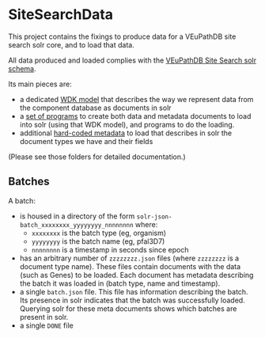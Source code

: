 # SiteSearchData
This project contains the fixings to produce data for a VEuPathDB site search solr core, and to load that data.

All data produced and loaded complies with the [VEuPathDB Site Search solr schema](https://github.com/VEuPathDB/SolrDeployment/blob/master/configsets/site-search/conf).

Its main pieces are:
* a dedicated [WDK model](/Model/lib/wdk) that describes the way we represent data from the component database as documents in solr
* a [set of programs](Model/bin) to create both data and metadata documents to load into solr (using that WDK model), and programs to do the loading.
* additional [hard-coded metadata](Model/data) to load that describes in solr the document types we have and their fields

(Please see those folders for detailed documentation.)

## Batches
 A batch:
* is housed in a directory of the form `solr-json-batch_xxxxxxxx_yyyyyyyy_nnnnnnnn` where:
  * `xxxxxxxx` is the batch type (eg, organism)
  * `yyyyyyyy` is the batch name (eg, pfal3D7)
  * `nnnnnnnn` is a timestamp in seconds since epoch
* has an arbitrary number of `zzzzzzzz.json` files (where `zzzzzzzz` is a document type name). These files contain documents with the data (such as Genes) to be loaded.  Each document has metadata describing the batch it was loaded in (batch type, name and timestamp).
* a single `batch.json` file.  This file has information describing the batch.  Its presence in solr indicates that the batch was successfully loaded.  Querying solr for these meta documents shows which batches are present in solr.
* a single `DONE` file


